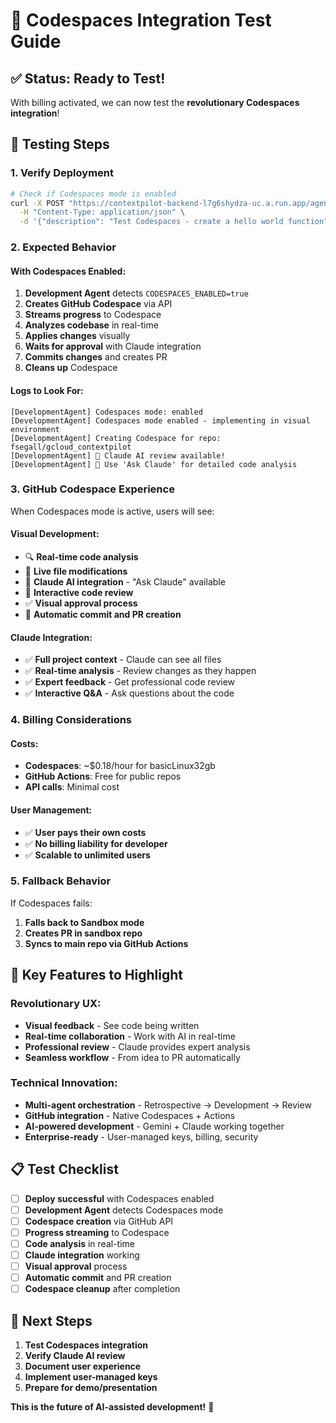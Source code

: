 # 🚀 Codespaces Integration Test Guide

## ✅ **Status: Ready to Test!**

With billing activated, we can now test the **revolutionary Codespaces integration**!

## 🧪 **Testing Steps**

### **1. Verify Deployment**
```bash
# Check if Codespaces mode is enabled
curl -X POST "https://contextpilot-backend-l7g6shydza-uc.a.run.app/agents/development/implement" \
  -H "Content-Type: application/json" \
  -d '{"description": "Test Codespaces - create a hello world function"}'
```

### **2. Expected Behavior**

#### **With Codespaces Enabled:**
1. **Development Agent** detects `CODESPACES_ENABLED=true`
2. **Creates GitHub Codespace** via API
3. **Streams progress** to Codespace
4. **Analyzes codebase** in real-time
5. **Applies changes** visually
6. **Waits for approval** with Claude integration
7. **Commits changes** and creates PR
8. **Cleans up** Codespace

#### **Logs to Look For:**
```
[DevelopmentAgent] Codespaces mode: enabled
[DevelopmentAgent] Codespaces mode enabled - implementing in visual environment
[DevelopmentAgent] Creating Codespace for repo: fsegall/gcloud_contextpilot
[DevelopmentAgent] 🤖 Claude AI review available!
[DevelopmentAgent] 💬 Use 'Ask Claude' for detailed code analysis
```

### **3. GitHub Codespace Experience**

When Codespaces mode is active, users will see:

#### **Visual Development:**
- 🔍 **Real-time code analysis**
- 📝 **Live file modifications**
- 🤖 **Claude AI integration** - "Ask Claude" available
- 💬 **Interactive code review**
- ✅ **Visual approval process**
- 🚀 **Automatic commit and PR creation**

#### **Claude Integration:**
- ✅ **Full project context** - Claude can see all files
- ✅ **Real-time analysis** - Review changes as they happen
- ✅ **Expert feedback** - Get professional code review
- ✅ **Interactive Q&A** - Ask questions about the code

### **4. Billing Considerations**

#### **Costs:**
- **Codespaces**: ~$0.18/hour for basicLinux32gb
- **GitHub Actions**: Free for public repos
- **API calls**: Minimal cost

#### **User Management:**
- ✅ **User pays their own costs**
- ✅ **No billing liability for developer**
- ✅ **Scalable to unlimited users**

### **5. Fallback Behavior**

If Codespaces fails:
1. **Falls back to Sandbox mode**
2. **Creates PR in sandbox repo**
3. **Syncs to main repo via GitHub Actions**

## 🎯 **Key Features to Highlight**

### **Revolutionary UX:**
- **Visual feedback** - See code being written
- **Real-time collaboration** - Work with AI in real-time
- **Professional review** - Claude provides expert analysis
- **Seamless workflow** - From idea to PR automatically

### **Technical Innovation:**
- **Multi-agent orchestration** - Retrospective → Development → Review
- **GitHub integration** - Native Codespaces + Actions
- **AI-powered development** - Gemini + Claude working together
- **Enterprise-ready** - User-managed keys, billing, security

## 📋 **Test Checklist**

- [ ] **Deploy successful** with Codespaces enabled
- [ ] **Development Agent** detects Codespaces mode
- [ ] **Codespace creation** via GitHub API
- [ ] **Progress streaming** to Codespace
- [ ] **Code analysis** in real-time
- [ ] **Claude integration** working
- [ ] **Visual approval** process
- [ ] **Automatic commit** and PR creation
- [ ] **Codespace cleanup** after completion

## 🚀 **Next Steps**

1. **Test Codespaces integration**
2. **Verify Claude AI review**
3. **Document user experience**
4. **Implement user-managed keys**
5. **Prepare for demo/presentation**

**This is the future of AI-assisted development!** 🎉

